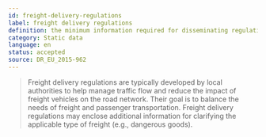 ```yaml
---
id: freight-delivery-regulations
label: freight delivery regulations
definition: the minimum information required for disseminating regulations for delivering freight, such as designation of certain road links or areas, loading/unloading permissions or prohibitions, and time-related restrictions.
category: Static data
language: en
status: accepted
source: DR_EU_2015-962
---
```


>Freight delivery regulations are typically developed by local authorities to help manage traffic flow and reduce the impact of freight vehicles on the road network. Their goal is to balance the needs of freight and passenger transportation. Freight delivery regulations may enclose additional information for clarifying the applicable type of freight (e.g., dangerous goods).

